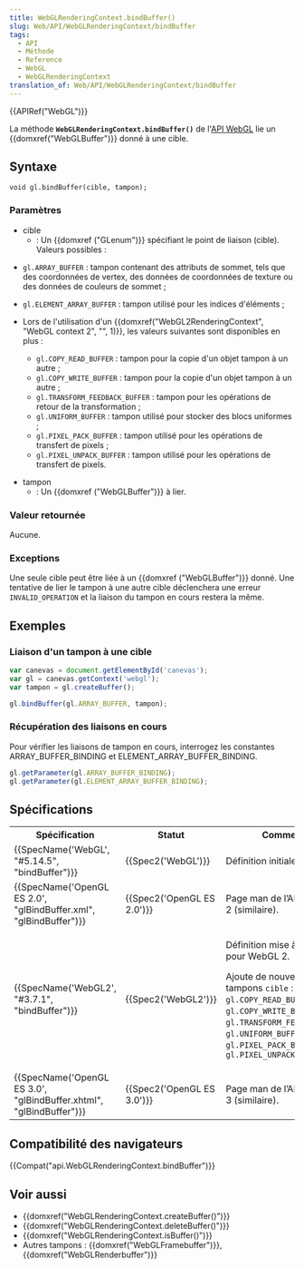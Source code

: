 ```yaml
---
title: WebGLRenderingContext.bindBuffer()
slug: Web/API/WebGLRenderingContext/bindBuffer
tags:
  - API
  - Méthode
  - Reference
  - WebGL
  - WebGLRenderingContext
translation_of: Web/API/WebGLRenderingContext/bindBuffer
---
```

{{APIRef("WebGL")}}

La méthode **`WebGLRenderingContext.bindBuffer()`** de l'[API WebGL](/fr-FR/docs/Web/API/WebGL_API) lie un {{domxref("WebGLBuffer")}} donné à une cible.

## Syntaxe

    void gl.bindBuffer(cible, tampon);

### Paramètres

- cible
  - : Un {{domxref ("GLenum")}} spécifiant le point de liaison (cible). Valeurs possibles :

<!---->

- `gl.ARRAY_BUFFER` : tampon contenant des attributs de sommet, tels que des coordonnées de vertex, des données de coordonnées de texture ou des données de couleurs de sommet ;
- `gl.ELEMENT_ARRAY_BUFFER` : tampon utilisé pour les indices d'éléments ;
- Lors de l'utilisation d'un {{domxref("WebGL2RenderingContext", "WebGL context 2", "", 1)}}, les valeurs suivantes sont disponibles en plus :

  - `gl.COPY_READ_BUFFER` : tampon pour la copie d'un objet tampon à un autre ;
  - `gl.COPY_WRITE_BUFFER` : tampon pour la copie d'un objet tampon à un autre ;
  - `gl.TRANSFORM_FEEDBACK_BUFFER` : tampon pour les opérations de retour de la transformation ;
  - `gl.UNIFORM_BUFFER` : tampon utilisé pour stocker des blocs uniformes ;
  - `gl.PIXEL_PACK_BUFFER` : tampon utilisé pour les opérations de transfert de pixels ;
  - `gl.PIXEL_UNPACK_BUFFER` : tampon utilisé pour les opérations de transfert de pixels.

<!---->

- tampon
  - : Un {{domxref ("WebGLBuffer")}} à lier.

### Valeur retournée

Aucune.

### Exceptions

Une seule cible peut être liée à un {{domxref ("WebGLBuffer")}} donné. Une tentative de lier le tampon à une autre cible déclenchera une erreur `INVALID_OPERATION` et la liaison du tampon en cours restera la même.

## Exemples

### Liaison d'un tampon à une cible

```js
var canevas = document.getElementById('canevas');
var gl = canevas.getContext('webgl');
var tampon = gl.createBuffer();

gl.bindBuffer(gl.ARRAY_BUFFER, tampon);
```

### Récupération des liaisons en cours

Pour vérifier les liaisons de tampon en cours, interrogez les constantes ARRAY_BUFFER_BINDING et ELEMENT_ARRAY_BUFFER_BINDING.

```js
gl.getParameter(gl.ARRAY_BUFFER_BINDING);
gl.getParameter(gl.ELEMENT_ARRAY_BUFFER_BINDING);
```

## Spécifications

<table class="standard-table">
  <tbody>
    <tr>
      <th scope="col">Spécification</th>
      <th scope="col">Statut</th>
      <th scope="col">Commentaire</th>
    </tr>
    <tr>
      <td>{{SpecName('WebGL', "#5.14.5", "bindBuffer")}}</td>
      <td>{{Spec2('WebGL')}}</td>
      <td><p>Définition initiale pour WebGL.</p></td>
    </tr>
    <tr>
      <td>
        {{SpecName('OpenGL ES 2.0', "glBindBuffer.xml", "glBindBuffer")}}
      </td>
      <td>{{Spec2('OpenGL ES 2.0')}}</td>
      <td>Page man de l’API OpenGL ES 2 (similaire).</td>
    </tr>
    <tr>
      <td>{{SpecName('WebGL2', "#3.7.1", "bindBuffer")}}</td>
      <td>{{Spec2('WebGL2')}}</td>
      <td>
        <p>Définition mise à jour pour WebGL 2.</p>
        <p>
          Ajoute de nouveaux tampons <code>cible</code> :<br /><code
            >gl.COPY_READ_BUFFER</code
          >,<br /><code>gl.COPY_WRITE_BUFFER</code>,<br /><code
            >gl.TRANSFORM_FEEDBACK_BUFFER</code
          >,<br /><code>gl.UNIFORM_BUFFER</code>,<br /><code
            >gl.PIXEL_PACK_BUFFER</code
          >,<br /><code>gl.PIXEL_UNPACK_BUFFER</code>
        </p>
      </td>
    </tr>
    <tr>
      <td>
        {{SpecName('OpenGL ES 3.0', "glBindBuffer.xhtml", "glBindBuffer")}}
      </td>
      <td>{{Spec2('OpenGL ES 3.0')}}</td>
      <td>Page man de l’API OpenGL ES 3 (similaire).</td>
    </tr>
  </tbody>
</table>

## Compatibilité des navigateurs

{{Compat("api.WebGLRenderingContext.bindBuffer")}}

## Voir aussi

- {{domxref("WebGLRenderingContext.createBuffer()")}}
- {{domxref("WebGLRenderingContext.deleteBuffer()")}}
- {{domxref("WebGLRenderingContext.isBuffer()")}}
- Autres tampons : {{domxref("WebGLFramebuffer")}}, {{domxref("WebGLRenderbuffer")}}
